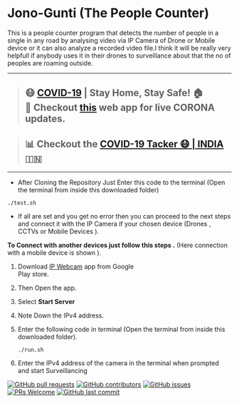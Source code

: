 # Jono-Gunti (The People Counter)

This is a people counter program that detects the number of people in a single in any road by analysing video via IP Camera of Drone or Mobile device or it can also analyze a recorded video file.I think it will be really very helpfull if anybody uses it in their drones to surveillance about that the no of peoples are roaming outside.  

---
> ## :mask: [COVID-19](http://corona-cases-india.netlify.com/) | Stay Home, Stay Safe! :house:  <br> :mag_right: Checkout [this](http://corona-cases-india.netlify.com/) web app for live CORONA updates. 

> ## :bar_chart: Checkout the [COVID-19 Tacker :mask: | INDIA](https://indiafightscorona.netlify.app/) :india: 
---





* After Cloning the Repository Just Enter this code to the terminal 
(Open the terminal from inside this downloaded folder)

```./test.sh```

* If all are set and you get no error then you can proceed to the next steps and connect it with the IP Camera if your chosen device (Drones , CCTVs or Mobile Devices ).

**To Connect with another devices just follow this steps .**
(Here connection with a mobile device is shown ).

1. Download [IP Webcam](https://play.google.com/store/apps/details?id=com.pas.webcam) app from Google   
   Play store. 

2. Then Open the app.

3. Select **Start Server**

4. Note Down the IPv4 address.

5. Enter the following code in terminal (Open the terminal from inside this downloaded folder).
   
   ```./run.sh```

6. Enter the IPv4 address of the camera in the terminal when prompted and start Surveillancing


  
































<a href="https://github.com/ayan-biswas0412/JonoGunti/pulls">![GitHub pull requests](https://img.shields.io/github/issues-pr-raw/ayan-biswas0412/JonoGunti?logo=git&logoColor=white)</a> 
<a href="#">![GitHub contributors](https://img.shields.io/github/contributors/ayan-biswas0412/JonoGunti?logo=github)</a>
[![GitHub issues](https://img.shields.io/github/issues/ayan-biswas0412/JonoGunti?logo=github)](https://github.com/ayan-biswas0412/JonoGunti/issues) 
[![PRs Welcome](https://img.shields.io/badge/PRs-welcome-brightgreen.svg?style=flat&logo=git&logoColor=white)](https://github.com/ayan-biswas0412) 
[![GitHub last commit](https://img.shields.io/github/last-commit/ayan-biswas0412/JonoGunti?logo=github)](https://github.com/jadavpur-university-ed-cell)

